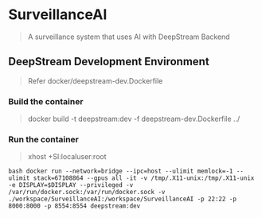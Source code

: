 # SurveillanceAI

> A surveillance system that uses AI with DeepStream Backend

## DeepStream Development Environment 
> Refer docker/deepstream-dev.Dockerfile

### Build the container
> docker build -t deepstream:dev -f deepstream-dev.Dockerfile ../

### Run the container
> xhost +SI:localuser:root

`bash
docker run --network=bridge --ipc=host --ulimit memlock=-1 --ulimit stack=67108864 --gpus all -it -v /tmp/.X11-unix:/tmp/.X11-unix -e DISPLAY=$DISPLAY --privileged -v /var/run/docker.sock:/var/run/docker.sock -v ./workspace/SurveillanceAI:/workspace/SurveillanceAI -p 22:22 -p 8000:8000 -p 8554:8554 deepstream:dev
`
